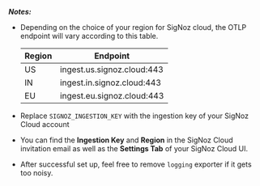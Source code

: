 ***Notes:***

- Depending on the choice of your region for SigNoz cloud, the OTLP endpoint
  will vary according to this table.

  | Region	| Endpoint |
  | --- | --- |
  | US | ingest.us.signoz.cloud:443 |
  | IN | ingest.in.signoz.cloud:443 |
  | EU | ingest.eu.signoz.cloud:443 |
- Replace `SIGNOZ_INGESTION_KEY` with the ingestion key of your SigNoz Cloud account
- You can find the **Ingestion Key** and **Region** in the SigNoz Cloud invitation email as well as the **Settings Tab** of your SigNoz Cloud UI.
- After successful set up, feel free to remove `logging` exporter if it gets too noisy.